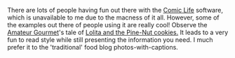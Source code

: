 <!--
.. title: The new 'comic book' thing
.. date: 2005/04/18 13:37
.. slug: index
.. tags:
.. link:
.. description:
-->

There are lots of people having fun out there with the [Comic Life](http://plasq.com/downloads/) software, which is unavailable to me due to the macness of it all. However, some of the examples out there of people using it are really cool! Observe the [Amateur Gourmet](http://www.amateurgourmet.com/)'s tale of [Lolita and the Pine-Nut cookies.](http://www.amateurgourmet.com/the_amateur_gourmet/2005/04/lolita_and_the_.html) It leads to a very fun to read style while still presenting the information you need. I much prefer it to the 'traditional' food blog photos-with-captions.
